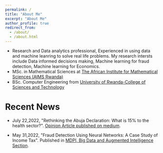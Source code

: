 ```yaml
---
permalink: /
title: "About Me"
excerpt: "About Me"
author_profile: true
redirect_from: 
  - /about/
  - /about.html
---
```


* Research and Data analytics professional, Experienced in using data and machine leanring to solve real life problems. My research intersts include Data informed decisions making, Machine learning for fraud detection, Machine learning for Economics.
* MSc. in Mathematical Sciences at [The African Institute for Mathematical Sciences (AIMS Rwanda)](https://www.aims.ac.rw/)
* BSc. Computer Engineering from [University of Rwanda-College of Sciences and Technology](https://cst.ur.ac.rw/)

Recent News 
======
* July 22,2022, "Rethinking the Abuja Declaration: What is 15% to the health sector?". [Opinion Article published on medium](https://medium.com/@akankojim/rethinking-the-abuja-declaration-what-is-15-to-the-health-sector-1876147f5401).

* May 31,2022, "Fraud Detection Using Neural Networks: A Case Study of Income Tax". Published in [MDPI, Big Data and Augmented Intelligence Section](https://www.mdpi.com/1999-5903/14/6/168).





<!-- Create content & metadata
------
For site content, there is one markdown file for each type of content, which are stored in directories like _publications, _talks, _posts, _teaching, or _pages. For example, each talk is a markdown file in the [_talks directory](https://github.com/academicpages/academicpages.github.io/tree/master/_talks). At the top of each markdown file is structured data in YAML about the talk, which the theme will parse to do lots of cool stuff. The same structured data about a talk is used to generate the list of talks on the [Talks page](https://academicpages.github.io/talks), each [individual page](https://academicpages.github.io/talks/2012-03-01-talk-1) for specific talks, the talks section for the [CV page](https://academicpages.github.io/cv), and the [map of places you've given a talk](https://academicpages.github.io/talkmap.html) (if you run this [python file](https://github.com/academicpages/academicpages.github.io/blob/master/talkmap.py) or [Jupyter notebook](https://github.com/academicpages/academicpages.github.io/blob/master/talkmap.ipynb), which creates the HTML for the map based on the contents of the _talks directory). -->


